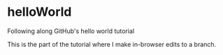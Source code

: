 # helloWorld
Following along GitHub's hello world tutorial

This is the part of the tutorial where I make in-browser edits to a branch.
